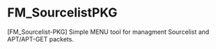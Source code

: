 # FM_SourcelistPKG
[FM_Sourcelist-PKG] Simple MENU tool for managment Sourcelist and APT/APT-GET packets.
